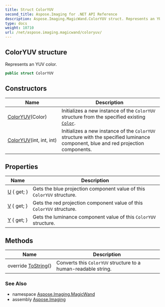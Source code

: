 ```yaml
---
title: Struct ColorYUV
second_title: Aspose.Imaging for .NET API Reference
description: Aspose.Imaging.MagicWand.ColorYUV struct. Represents an YUV color
type: docs
weight: 10710
url: /net/aspose.imaging.magicwand/coloryuv/
---
```

## ColorYUV structure

Represents an YUV color.

```csharp
public struct ColorYUV
```

## Constructors

| Name | Description |
| --- | --- |
| [ColorYUV](coloryuv/#constructor)(Color) | Initializes a new instance of the `ColorYUV` structure from the specified existing [`Color`](../../aspose.imaging/color/). |
| [ColorYUV](coloryuv/#constructor_1)(int, int, int) | Initializes a new instance of the `ColorYUV` structure with the specified luminance component, blue and red projection components. |

## Properties

| Name | Description |
| --- | --- |
| [U](../../aspose.imaging.magicwand/coloryuv/u/) { get; } | Gets the blue projection component value of this `ColorYUV` structure. |
| [V](../../aspose.imaging.magicwand/coloryuv/v/) { get; } | Gets the red projection component value of this `ColorYUV` structure. |
| [Y](../../aspose.imaging.magicwand/coloryuv/y/) { get; } | Gets the luminance component value of this `ColorYUV` structure. |

## Methods

| Name | Description |
| --- | --- |
| override [ToString](../../aspose.imaging.magicwand/coloryuv/tostring/)() | Converts this `ColorYUV` structure to a human-readable string. |

### See Also

* namespace [Aspose.Imaging.MagicWand](../../aspose.imaging.magicwand/)
* assembly [Aspose.Imaging](../../)


